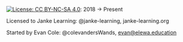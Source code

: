 [![License: CC BY-NC-SA 4.0](https://licensebuttons.net/l/by-nc-sa/4.0/80x15.png)](https://creativecommons.org/licenses/by-nc-sa/4.0/):  2018 -> Present

Licensed to Janke Learning: @janke-learning, janke-learning.org 

Started by Evan Cole: @colevandersWands,  evan@elewa.education
